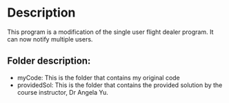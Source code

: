 # Description

This program is a modification of the single user flight dealer program. It can now notify multiple users.

## Folder description:
- myCode: This is the folder that contains my original code
- providedSol: This is the folder that contains the provided solution by the course instructor, Dr Angela Yu.
